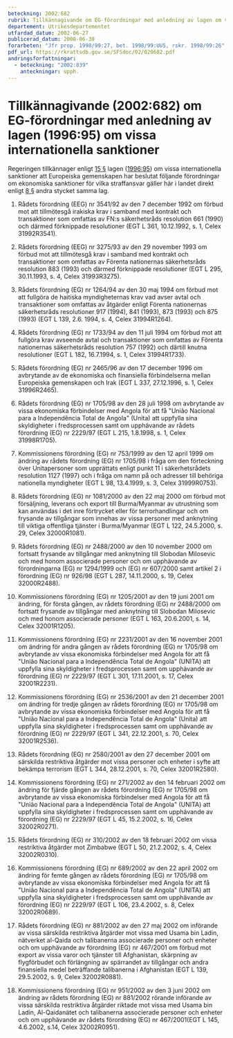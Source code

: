```yaml
---
beteckning: 2002:682
rubrik: Tillkännagivande om EG-förordningar med anledning av lagen om vissa internationella sanktioner
departement: Utrikesdepartementet
utfardad_datum: 2002-06-27
publicerad_datum: 2008-06-30
forarbeten: "Jfr prop. 1998/99:27, bet. 1998/99:UU5, rskr. 1998/99:26"
pdf_url: https://rkrattsdb.gov.se/SFSdoc/02/020682.pdf
andringsforfattningar:
  - beteckning: "2002:839"
    anteckningar: upph.
---
```


# Tillkännagivande (2002:682) om EG-förordningar med anledning av lagen (1996:95) om vissa internationella sanktioner

Regeringen tillkännager enligt [15 §](#15) lagen ([1996:95](https://selex.se/eli/sfs/1996/95)) om vissa internationella sanktioner att Europeiska gemenskapen har beslutat följande förordningar om ekonomiska sanktioner för vilka straffansvar gäller här i landet direkt enligt [8 §](#8) andra stycket samma lag.

1. Rådets förordning (EEG) nr 3541/92 av den 7 december 1992 om förbud mot att tillmötesgå irakiska krav i samband med kontrakt och transaktioner som omfattas av FN:s säkerhetsråds resolution 661 (1990) och därmed förknippade resolutioner (EGT L 361, 10.12.1992, s. 1, Celex 31992R3541).

2. Rådets förordning (EEG) nr 3275/93 av den 29 november 1993 om förbud mot att tillmötesgå krav i samband med kontrakt och transaktioner som omfattas av Förenta nationernas säkerhetsråds resolution 883 (1993) och därmed förknippade resolutioner (EGT L 295, 30.11.1993, s. 4, Celex 31993R3275).

3. Rådets förordning (EG) nr 1264/94 av den 30 maj 1994 om förbud mot att fullgöra de haitiska myndigheternas krav vad avser avtal och transaktioner som omfattas av åtgärder enligt Förenta nationernas säkerhetsråds resolutioner 917 (1994), 841 (1993), 873 (1993) och 875 (1993) (EGT L 139, 2.6. 1994, s. 4, Celex 31994R1264).

4. Rådets förordning (EG) nr 1733/94 av den 11 juli 1994 om förbud mot att fullgöra krav avseende avtal och transaktioner som omfattas av Förenta nationernas säkerhetsråds resolution 757 (1992) och därtill knutna resolutioner (EGT L 182, 16.7.1994, s. 1, Celex 31994R1733).

5. Rådets förordning (EG) nr 2465/96 av den 17 december 1996 om avbrytande av de ekonomiska och finansiella förbindelserna mellan Europeiska gemenskapen och Irak (EGT L 337, 27.12.1996, s. 1, Celex 31996R2465).

6. Rådets förordning (EG) nr 1705/98 av den 28 juli 1998 om avbrytande av vissa ekonomiska förbindelser med Angola för att få "União Nacional para a Independência Total de Angola" (Unita) att uppfylla sina skyldigheter i fredsprocessen samt om upphävande av rådets förordning (EG) nr 2229/97 (EGT L 215, 1.8.1998, s. 1, Celex 31998R1705).

7. Kommissionens förordning (EG) nr 753/1999 av den 12 april 1999 om ändring av rådets förordning (EG) nr 1705/98 i fråga om den förteckning över Unitapersoner som upprättats enligt punkt 11 i säkerhetsrådets resolution 1127 (1997) och i fråga om namn på och adresser till behöriga nationella myndigheter (EGT L 98, 13.4.1999, s. 3, Celex 31999R0753).

8. Rådets förordning (EG) nr 1081/2000 av den 22 maj 2000 om förbud mot försäljning, leverans och export till Burma/Myanmar av utrustning som kan användas i det inre förtrycket eller för terrorhandlingar och om frysande av tillgångar som innehas av vissa personer med anknytning till viktiga offentliga tjänster i Burma/Myanmar (EGT L 122, 24.5.2000, s. 29, Celex 32000R1081).

9. Rådets förordning (EG) nr 2488/2000 av den 10 november 2000 om fortsatt frysande av tillgångar med anknytning till Slobodan Milosevic och med honom associerade personer och om upphävande av förordningarna (EG) nr 1294/1999 och (EG) nr 607/2000 samt artikel 2 i förordning (EG) nr 926/98 (EGT L 287, 14.11.2000, s. 19, Celex 32000R2488).

10. Kommissionens förordning (EG) nr 1205/2001 av den 19 juni 2001 om ändring, för första gången, av rådets förordning (EG) nr 2488/2000 om fortsatt frysande av tillgångar med anknytning till Slobodan Milosevic och med honom associerade personer (EGT L 163, 20.6.2001, s. 14, Celex 32001R1205).

11. Kommissionens förordning (EG) nr 2231/2001 av den 16 november 2001 om ändring för andra gången av rådets förordning (EG) nr 1705/98 om avbrytande av vissa ekonomiska förbindelser med Angola för att få "União Nacional para a Independência Total de Angola" (UNITA) att uppfylla sina skyldigheter i fredsprocessen samt om upphävande av förordning (EG) nr 2229/97 (EGT L 301, 17.11.2001, s. 17, Celex 32001R2231).

12. Kommissionens förordning (EG) nr 2536/2001 av den 21 december 2001 om ändring för tredje gången av rådets förordning (EG) nr 1705/98 om avbrytande av vissa ekonomiska förbindelser med Angola för att få "União Nacional para a Independência Total de Angola" (Unita) att uppfylla sina skyldigheter i fredsprocessen samt om upphävande av förordning (EG) nr 2229/97 (EGT L 341, 22.12.2001, s. 70, Celex 32001R2536).

13. Rådets förordning (EG) nr 2580/2001 av den 27 december 2001 om särskilda restriktiva åtgärder mot vissa personer och enheter i syfte att bekämpa terrorism (EGT L 344, 28.12.2001, s. 70, Celex 32001R2580).

14. Kommissionens förordning (EG) nr 271/2002 av den 14 februari 2002 om ändring för fjärde gången av rådets förordning (EG) nr 1705/98 om avbrytande av vissa ekonomiska förbindelser med Angola för att få "União Nacional para a Independência Total de Angola" (UNITA) att uppfylla sina skyldigheter i fredsprocessen samt om upphävande av förordning (EG) nr 2229/97 (EGT L 45, 15.2.2002, s. 16, Celex 32002R0271).

15. Rådets förordning (EG) nr 310/2002 av den 18 februari 2002 om vissa restriktiva åtgärder mot Zimbabwe (EGT L 50, 21.2.2002, s. 4, Celex 32002R0310).

16. Kommissionens förordning (EG) nr 689/2002 av den 22 april 2002 om ändring för femte gången av rådets förordning (EG) nr 1705/98 om avbrytande av vissa ekonomiska förbindelser med Angola för att få "União Nacional para a Independência Total de Angola" (UNITA) att uppfylla sina skyldigheter i fredsprocessen samt om upphävande av förordning (EG) nr 2229/97 (EGT L 106, 23.4.2002, s. 8, Celex 32002R0689).

17. Rådets förordning (EG) nr 881/2002 av den 27 maj 2002 om införande av vissa särskilda restriktiva åtgärder mot vissa med Usama bin Ladin, nätverket al-Qaida och talibanerna associerade personer och enheter och om upphävande av förordning (EG) nr 467/2001 om förbud mot export av vissa varor och tjänster till Afghanistan, skärpning av flygförbudet och förlängning av spärrandet av tillgångar och andra finansiella medel beträffande talibanerna i Afghanistan (EGT L 139, 29.5.2002, s. 9, Celex 32002R0881).

18. Kommissionens förordning (EG) nr 951/2002 av den 3 juni 2002 om ändring av rådets förordning (EG) nr 881/2002 rörande införande av vissa särskilda restriktiva åtgärder riktade mot vissa med Usama bin Ladin, Al-Qaidanätet och talibanerna associerade personer och enheter och om upphävande av rådets förordning (EG) nr 467/2001(EGT L 145, 4.6.2002, s.14, Celex 32002R0951).